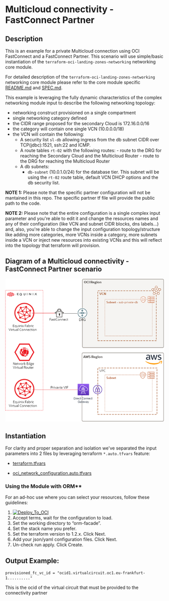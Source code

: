 <!-- BEGIN_TF_DOCS -->
# Multicloud connectivity - FastConnect Partner

## Description

This is an example for a private Multicloud connection using OCI FastConnect and a FastConnect Partner.
This scenario will use simple/basic instantiation of the ```terraform-oci-landing-zones-networking``` networking core module.

For detailed description of the ```terraform-oci-landing-zones-networking``` networking core module please refer to the core module specific [README.md](../../README.md) and [SPEC.md](../../SPEC.md).

This example is leveraging the fully dynamic characteristics of the complex networking module input to describe the following networking topology:

- networking construct provisioned on a single compartment
- single networking category defined
- the CIDR range proposed for the secondary Cloud is 172.16.0.0/16
- the category will contain one single VCN (10.0.0.0/18)
- the VCN will contain the following:
    - A security list ```sl-db``` allowing ingress from the db subnet CIDR over TCP(jdbc):1521, ssh:22 and ICMP.
    - A route tables ```rt-02``` with the following routes:
            - route to the DRG for reaching the Secondary Cloud and the Multicloud Router
            - route to the DRG for reaching the Multicloud Router
    - A db subnets:
        - ```db-subnet``` (10.0.1.0/24) for the database tier. This subnet will be using the ```rt-02``` route table, default VCN DHCP options and the db security list.

__NOTE 1:__ Please note that the specific partner configuration will not be mantained in this repo. The specific partner tf file will provide the public path to the code.

__NOTE 2:__ Please note that the entire configuration is a single complex input parameter and you're able to edit it and change the resources names and any of their configuration (like VCN and subnet CIDR blocks, dns labels...) and, also, you're able to change the input configuration topology/structure like adding more categories, more VCNs inside a category, more subnets inside a VCN or inject new resources into existing VCNs and this will reflect into the topology that terraform will provision.

## Diagram of a Multicloud connectivity - FastConnect Partner scenario

![](diagrams/oci-aws-equinix.png)

## Instantiation

For clarity and proper separation and isolation we've separated the input parameters into 2 files by leveraging terraform ```*.auto.tfvars``` feature:

- [terraform.tfvars](./terraform.tfvars.template)

- [oci_network_configuration.auto.tfvars](./oci_network_configuration.auto.tfvars)

### Using the Module with ORM**

For an ad-hoc use where you can select your resources, follow these guidelines:
1. [![Deploy_To_OCI](../../../images/DeployToOCI.svg)](https://cloud.oracle.com/resourcemanager/stacks/create?zipUrl=https://github.com/oracle-oci-landing-zones/terraform-oci-landing-zones-networking/archive/refs/heads/main.zip&zipUrlVariables={"input_config_file_url":"https://raw.githubusercontent.com/oracle-oci-landing-zones/terraform-oci-landing-zones-networking/main/examples/multi-cloud/oci-fastconnect-partner/input-configs-standards-options/oci_network_configuration.auto.json"})
2. Accept terms,  wait for the configuration to load. 
3. Set the working directory to “orm-facade”. 
4. Set the stack name you prefer.
5. Set the terraform version to 1.2.x. Click Next. 
6. Add your json/yaml configuration files. Click Next.
8. Un-check run apply. Click Create.


## Output Example:

```
provisioned_fc_vc_id = "ocid1.virtualcircuit.oc1.eu-frankfurt-1.........."
```

This is the ocid of the virtual circuit that must be provided to the connectivity partner
